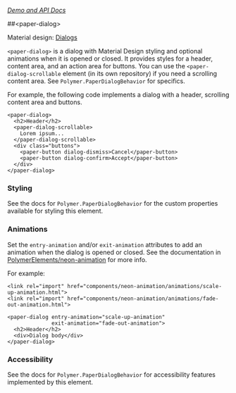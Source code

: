 
<!---

This README is automatically generated from the comments in these files:
paper-dialog.html

Edit those files, and our readme bot will duplicate them over here!
Edit this file, and the bot will squash your changes :)

-->

_[Demo and API Docs](https://elements.polymer-project.org/elements/paper-dialog)_


##&lt;paper-dialog&gt;


Material design: [Dialogs](https://www.google.com/design/spec/components/dialogs.html)

`<paper-dialog>` is a dialog with Material Design styling and optional animations when it is
opened or closed. It provides styles for a header, content area, and an action area for buttons.
You can use the `<paper-dialog-scrollable` element (in its own repository) if you need a scrolling
content area. See `Polymer.PaperDialogBehavior` for specifics.

For example, the following code implements a dialog with a header, scrolling content area and
buttons.

    <paper-dialog>
      <h2>Header</h2>
      <paper-dialog-scrollable>
        Lorem ipsum...
      </paper-dialog-scrollable>
      <div class="buttons">
        <paper-button dialog-dismiss>Cancel</paper-button>
        <paper-button dialog-confirm>Accept</paper-button>
      </div>
    </paper-dialog>

### Styling

See the docs for `Polymer.PaperDialogBehavior` for the custom properties available for styling
this element.

### Animations

Set the `entry-animation` and/or `exit-animation` attributes to add an animation when the dialog
is opened or closed. See the documentation in
[PolymerElements/neon-animation](https://github.com/PolymerElements/neon-animation) for more info.

For example:

    <link rel="import" href="components/neon-animation/animations/scale-up-animation.html">
    <link rel="import" href="components/neon-animation/animations/fade-out-animation.html">

    <paper-dialog entry-animation="scale-up-animation"
                  exit-animation="fade-out-animation">
      <h2>Header</h2>
      <div>Dialog body</div>
    </paper-dialog>

### Accessibility

See the docs for `Polymer.PaperDialogBehavior` for accessibility features implemented by this
element.


